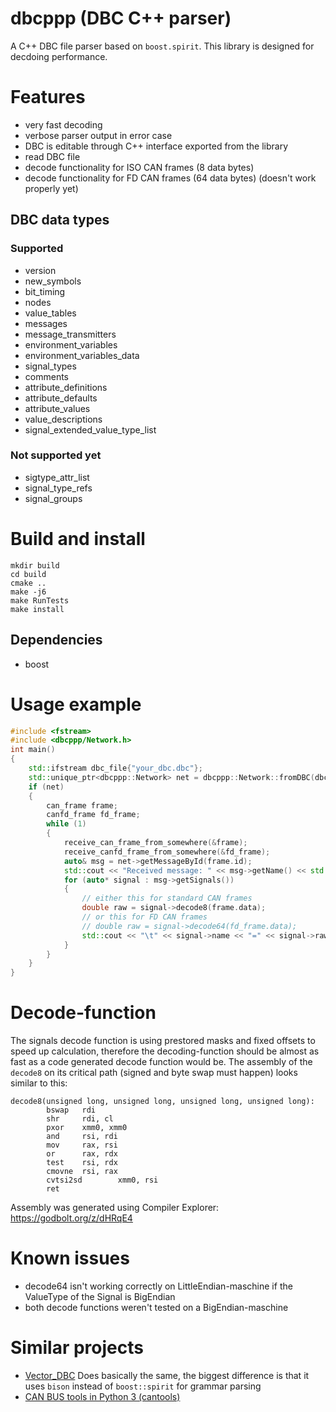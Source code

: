 # dbcppp (DBC C++ parser)
A C++ DBC file parser based on `boost.spirit`. This library is designed for decdoing performance.
# Features
* very fast decoding
* verbose parser output in error case
* DBC is editable through C++ interface exported from the library
* read DBC file
* decode functionality for ISO CAN frames (8 data bytes)
* decode functionality for FD CAN frames (64 data bytes) (doesn't work properly yet)
## DBC data types
### Supported
* version
* new_symbols
* bit_timing
* nodes
* value_tables
* messages
* message_transmitters
* environment_variables
* environment_variables_data
* signal_types
* comments
* attribute_definitions
* attribute_defaults
* attribute_values
* value_descriptions
* signal_extended_value_type_list
### Not supported yet
* sigtype_attr_list
* signal_type_refs
* signal_groups
# Build and install
```
mkdir build
cd build
cmake ..
make -j6
make RunTests
make install
```
## Dependencies
* boost
# Usage example
```C++
#include <fstream>
#include <dbcppp/Network.h>
int main()
{
    std::ifstream dbc_file{"your_dbc.dbc"};
    std::unique_ptr<dbcppp::Network> net = dbcppp::Network::fromDBC(dbc_file);
    if (net)
    {
        can_frame frame;
        canfd_frame fd_frame;
        while (1)
        {
            receive_can_frame_from_somewhere(&frame);
            receive_canfd_frame_from_somewhere(&fd_frame);
            auto& msg = net->getMessageById(frame.id);
            std::cout << "Received message: " << msg->getName() << std::endl;
            for (auto* signal : msg->getSignals())
            {
                // either this for standard CAN frames
                double raw = signal->decode8(frame.data);
                // or this for FD CAN frames
                // double raw = signal->decode64(fd_frame.data);
                std::cout << "\t" << signal->name << "=" << signal->raw_to_phys(raw) << std::endl;
            }
        }
    }
}

```
# Decode-function
The signals decode function is using prestored masks and fixed offsets to speed up calculation, therefore the decoding-function should be almost as fast as a code generated decode function would be. The assembly of the `decode8` on its critical path (signed and byte swap must happen) looks similar to this:
```
decode8(unsigned long, unsigned long, unsigned long, unsigned long):
        bswap   rdi
        shr     rdi, cl
        pxor    xmm0, xmm0
        and     rsi, rdi
        mov     rax, rsi
        or      rax, rdx
        test    rsi, rdx
        cmovne  rsi, rax
        cvtsi2sd        xmm0, rsi
        ret
```
Assembly was generated using Compiler Explorer: https://godbolt.org/z/dHRqE4
# Known issues
* decode64 isn't working correctly on LittleEndian-maschine if the ValueType of the Signal is BigEndian
* both decode functions weren't tested on a BigEndian-maschine
# Similar projects
  * [Vector_DBC](https://bitbucket.org/tobylorenz/vector_dbc/src/master/) Does basically the same, the biggest difference is that it uses `bison` instead of `boost::spirit` for grammar parsing
  * [CAN BUS tools in Python 3 (cantools)](https://github.com/eerimoq/cantools) 

